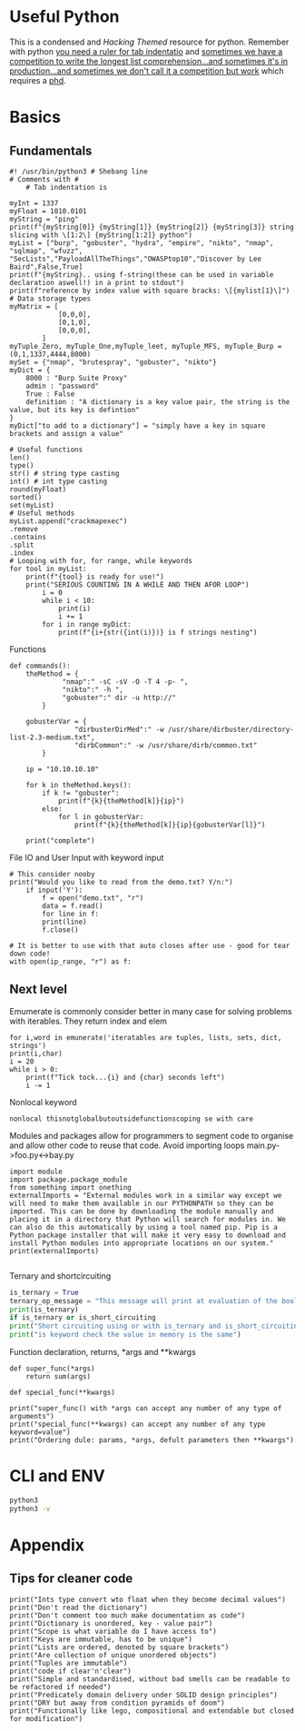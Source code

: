 # Useful Python 

This is a condensed and *Hacking Themed* resource for python.
Remember with python [you need a ruler for tab indentatio](https://www.youtube.com/watch?v=YnL9vAFphmE) and [sometimes we have a competition to write the longest list comprehension...and sometimes it's in production...and sometimes we don't call it a competition but work](https://www.youtube.com/watch?v=BgxklT94W0I) which requires a [phd](https://www.youtube.com/watch?v=xyrgkui0uCA).

# Basics

## Fundamentals

```python3 
#! /usr/bin/python3 # Shebang line
# Comments with # 
	# Tab indentation is

myInt = 1337
myFloat = 1010.0101
myString = "ping"
print(f"{myString[0]} {myString[1]} {myString[2]} {myString[3]} string slicing with \[1:2\] {myString[1:2]} python")
myList = ["burp", "gobuster", "hydra", "empire", "nikto", "nmap", "sqlmap", "wfuzz", "SecLists","PayloadAllTheThings","OWASPtop10","Discover by Lee Baird",False,True]
print(f"{myString}.. using f-string(these can be used in variable declaration aswell!) in a print to stdout")
print(f"reference by index value with square bracks: \[{mylist[1}\]") 
# Data storage types
myMatrix = [
            [0,0,0],
            [0,1,0],
            [0,0,0],
        ]
myTuple_Zero, myTuple_One,myTuple_leet, myTuple_MFS, myTuple_Burp = (0,1,1337,4444,8000) 
mySet = {"nmap", "brutespray", "gobuster", "nikto"}
myDict = {
    8000 : "Burp Suite Proxy"
    admin : "password"
    True : False
    definition : "A dictionary is a key value pair, the string is the value, but its key is defintion"
}
myDict["to add to a dictionary"] = "simply have a key in square brackets and assign a value" 

# Useful functions
len()
type()
str() # string type casting
int() # int type casting
round(myFloat)
sorted()
set(myList)
# Useful methods
myList.append("crackmapexec")
.remove
.contains
.split
.index
# Looping with for, for range, while keywords
for tool in myList:
	print(f"{tool} is ready for use!")
	print("SERIOUS COUNTING IN A WHILE AND THEN AFOR LOOP")
    	i = 0
    	while i < 10:
        	print(i)
        	i += 1
		for i in range myDict:
			print(f"{i+{str({int(i)})} is f strings nesting")
```

Functions

```python3 
def commands():
    theMethod = {
             "nmap":" -sC -sV -O -T 4 -p- ",
             "nikto":" -h ",
             "gobuster":" dir -u http://"
        }

    gobusterVar = {
                "dirbusterDirMed":" -w /usr/share/dirbuster/directory-list-2.3-medium.txt",
                "dirbCommon":" -w /usr/share/dirb/common.txt"
        }

    ip = "10.10.10.10"

    for k in theMethod.keys():
        if k != "gobuster":
            print(f"{k}{theMethod[k]}{ip}")
        else:
            for l in gobusterVar:
                print(f"{k}{theMethod[k]}{ip}{gobusterVar[l]}")

    print("complete")
```
File IO and User Input with keyword input

```python3
# This consider nooby 
print("Would you like to read from the demo.txt? Y/n:")
    if input('Y'):
        f = open("demo.txt", "r")
        data = f.read()
        for line in f:
        print(line)
        f.close()

# It is better to use with that auto closes after use - good for tear down code!
with open(ip_range, "r") as f:

```
## Next level

Emumerate is commonly consider better in many case for solving problems with iterables.
They return index and elem
```
for i,word in emunerate('iteratables are tuples, lists, sets, dict, strings')
print(i,char)
i = 20
while i > 0:
    print(f"Tick tock...{i} and {char} seconds left")
    i -= 1
```
Nonlocal keyword

```python3
nonlocal thisnotglobalbutoutsidefunctionscoping se with care
```
Modules and packages allow for programmers to segment code to organise and allow other code to reuse that code.
Avoid importing loops main.py-\>foo.py\<-\>bay.py 

```python3
import module
import package.package_module
from something import onething
externalImports = "External modules work in a similar way except we will need to make them available in our PYTHONPATH so they can be imported. This can be done by downloading the module manually and placing it in a directory that Python will search for modules in. We can also do this automatically by using a tool named pip. Pip is a Python package installer that will make it very easy to download and install Python modules into appropriate locations on our system."
print(externalImports)


```

Ternary and shortcircuiting

```python
is_ternary = True
ternary_op_message = "This message will print at evaluation of the boolean  of is_tenery with if and else" if is_tenary else "Not ternary"
print(is_ternary)
if is_ternary or is_short_circuiting
print("Short circuiting using or with is_ternary and is_short_circuiting being True")
print("is keyword check the value in memory is the same")
```
Function declaration, returns, \*args and \*\*kwargs

```python3
def super_func(*args)
    return sum(args)

def special_func(**kwargs)

print("super_func() with *args can accept any number of any type of arguments")
print("special_func(**kwargs) can accept any number of any type keyword=value")
print("Ordering dule: params, *args, defult parameters then **kwargs")
```

# CLI and ENV
```bash
python3 
python3 -v
```

# Appendix

## Tips for cleaner code

```python3
print("Ints type convert wto float when they become decimal values")
print("Don't read the dictionary")
print("Don't comment too much make documentation as code")
print("Dictionary is unordered, key - value pair")
print("Scope is what variable do I have access to")
print("Keys are immutable, has to be unique")
print("Lists are ordered, denoted by square brackets")
print("Are collection of unique unordered objects")
print("Tuples are immutable")
print("code if clear'n'clear")
print("Simple and standardised, without bad smells can be readable to be refactored if needed")
print("Predicately domain delivery under SOLID design principles")
print("DRY but away from condition pyramids of doom")
print("Functionally like lego, compositional and extendable but closed for modification")
```

